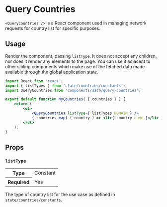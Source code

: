 Query Countries
====================

`<QueryCountries />` is a React component used in managing network requests for country list for specific purposes.

## Usage

Render the component, passing `listType`. It does not accept any children, nor does it render any elements to the page. You can use it adjacent to other sibling components which make use of the fetched data made available through the global application state.

```jsx
import React from 'react';
import { listTypes } from 'state/countries/constants'; 
import QueryCountries from 'components/data/query-countries';

export default function MyCountries( { countries } ) {
	return (
		<ul>
			<QueryCountries listType={ listTypes.DOMAIN } />
			{ countries.map( ( country ) => <li>{ country.name }</li> ) }
		</ul>
	);
}
```

## Props

### `listType`

<table>
	<tr><th>Type</th><td>Constant</td></tr>
	<tr><th>Required</th><td>Yes</td></tr>
</table>

The type of country list for the use case as defined in `state/countries/constants`.
